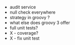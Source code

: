 
* audit service
* null check everywhere
* strategy in groovy ?
* what else does groovy 3 offer
* full unit tests?
* X - coverage?
* X - fix unit test


